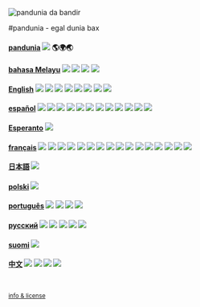 
![](http://www.pandunia.info/bandir/bandir.png "pandunia da bandir")

#pandunia - egal dunia bax

#### [pandunia](pandunia/index.md) ![](http://pandunia.info/bandir/qpn.png) 🌎🌍🌏

#### [bahasa Melayu](malayi/index.md) ![](http://pandunia.info/bandir/id.png) ![](http://pandunia.info/bandir/my.png) ![](http://pandunia.info/bandir/bn.png) ![](http://pandunia.info/bandir/sg.png)

#### [English](engli/index.md) ![](http://pandunia.info/bandir/gb.png) ![](http://pandunia.info/bandir/us.png) ![](http://pandunia.info/bandir/ca.png) ![](http://pandunia.info/bandir/au.png) ![](http://pandunia.info/bandir/nz.png) ![](http://pandunia.info/bandir/ng.png) ![](http://pandunia.info/bandir/za.png) ![](http://pandunia.info/bandir/gh.png)

#### [español](espani/index.md) ![](http://pandunia.info/bandir/mx.png) ![](http://pandunia.info/bandir/co.png) ![](http://pandunia.info/bandir/es.png) ![](http://pandunia.info/bandir/ar.png) ![](http://pandunia.info/bandir/pe.png) ![](http://pandunia.info/bandir/ve.png) ![](http://pandunia.info/bandir/cl.png) ![](http://pandunia.info/bandir/ec.png) ![](http://pandunia.info/bandir/gu.png) ![](http://pandunia.info/bandir/cu.png) ![](http://pandunia.info/bandir/bo.png) ![](http://pandunia.info/bandir/hn.png)

#### [Esperanto](esperanti/index.md) ![](http://pandunia.info/bandir/eo.png)

#### [français](fransi/index.md) ![](http://pandunia.info/bandir/fr.png) ![](http://pandunia.info/bandir/be.png) ![](http://pandunia.info/bandir/ca.png) ![](http://pandunia.info/bandir/cd.png) ![](http://pandunia.info/bandir/mg.png) ![](http://pandunia.info/bandir/cm.png) ![](http://pandunia.info/bandir/ci.png) ![](http://pandunia.info/bandir/ne.png) ![](http://pandunia.info/bandir/bf.png) ![](http://pandunia.info/bandir/ml.png) ![](http://pandunia.info/bandir/sn.png) ![](http://pandunia.info/bandir/td.png) ![](http://pandunia.info/bandir/gn.png) ![](http://pandunia.info/bandir/cf.png) ![](http://pandunia.info/bandir/cg.png) ![](http://pandunia.info/bandir/ht.png)

#### [日本語](niponi/index.md) ![](http://pandunia.info/bandir/jp.png)

#### [polski](polski/index.md) ![](http://pandunia.info/bandir/pl.png)

#### [português](portugali/index.md) ![](http://pandunia.info/bandir/pt.png) ![](http://pandunia.info/bandir/br.png) ![](http://pandunia.info/bandir/ao.png) ![](http://pandunia.info/bandir/mz.png)

#### [русский](rusi/index.md) ![](http://pandunia.info/bandir/ru.png) ![](http://pandunia.info/bandir/by.png) ![](http://pandunia.info/bandir/ua.png) ![](http://pandunia.info/bandir/kz.png) ![](http://pandunia.info/bandir/kg.png)

#### [suomi](suomi/index.md) ![](http://pandunia.info/bandir/fi.png)

#### [中文](cini/index.md) ![](http://pandunia.info/bandir/cn.png) ![](http://pandunia.info/bandir/tw.png) ![](http://pandunia.info/bandir/hk.png) ![](http://pandunia.info/bandir/sg.png)

<small><br><br>[info & license](README.md)</small>
